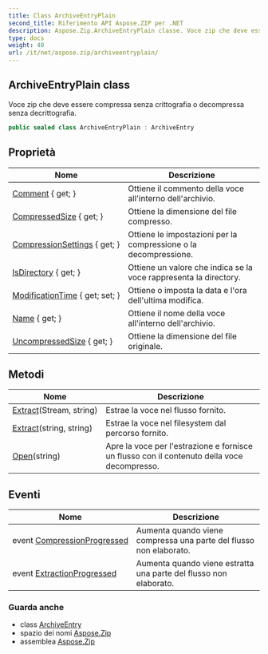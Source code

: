 ```yaml
---
title: Class ArchiveEntryPlain
second_title: Riferimento API Aspose.ZIP per .NET
description: Aspose.Zip.ArchiveEntryPlain classe. Voce zip che deve essere compressa senza crittografia o decompressa senza decrittografia.
type: docs
weight: 40
url: /it/net/aspose.zip/archiveentryplain/
---
```

## ArchiveEntryPlain class

Voce zip che deve essere compressa senza crittografia o decompressa senza decrittografia.

```csharp
public sealed class ArchiveEntryPlain : ArchiveEntry
```

## Proprietà

| Nome | Descrizione |
| --- | --- |
| [Comment](../../aspose.zip/archiveentry/comment/) { get; } | Ottiene il commento della voce all'interno dell'archivio. |
| [CompressedSize](../../aspose.zip/archiveentry/compressedsize/) { get; } | Ottiene la dimensione del file compresso. |
| [CompressionSettings](../../aspose.zip/archiveentry/compressionsettings/) { get; } | Ottiene le impostazioni per la compressione o la decompressione. |
| [IsDirectory](../../aspose.zip/archiveentry/isdirectory/) { get; } | Ottiene un valore che indica se la voce rappresenta la directory. |
| [ModificationTime](../../aspose.zip/archiveentry/modificationtime/) { get; set; } | Ottiene o imposta la data e l'ora dell'ultima modifica. |
| [Name](../../aspose.zip/archiveentry/name/) { get; } | Ottiene il nome della voce all'interno dell'archivio. |
| [UncompressedSize](../../aspose.zip/archiveentry/uncompressedsize/) { get; } | Ottiene la dimensione del file originale. |

## Metodi

| Nome | Descrizione |
| --- | --- |
| [Extract](../../aspose.zip/archiveentry/extract/)(Stream, string) | Estrae la voce nel flusso fornito. |
| [Extract](../../aspose.zip/archiveentry/extract/)(string, string) | Estrae la voce nel filesystem dal percorso fornito. |
| [Open](../../aspose.zip/archiveentry/open/)(string) | Apre la voce per l'estrazione e fornisce un flusso con il contenuto della voce decompresso. |

## Eventi

| Nome | Descrizione |
| --- | --- |
| event [CompressionProgressed](../../aspose.zip/archiveentry/compressionprogressed/) | Aumenta quando viene compressa una parte del flusso non elaborato. |
| event [ExtractionProgressed](../../aspose.zip/archiveentry/extractionprogressed/) | Aumenta quando viene estratta una parte del flusso non elaborato. |

### Guarda anche

* class [ArchiveEntry](../archiveentry/)
* spazio dei nomi [Aspose.Zip](../../aspose.zip/)
* assemblea [Aspose.Zip](../../)


